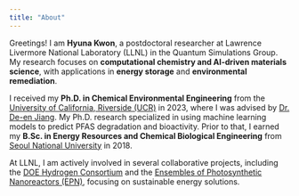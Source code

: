 ```yaml
---
title: "About"
---
```

Greetings! I am **Hyuna Kwon**, a postdoctoral researcher at Lawrence Livermore National Laboratory (LLNL) in the Quantum Simulations Group. My research focuses on **computational chemistry and AI-driven materials science**, with applications in **energy storage** and **environmental remediation**.

I received my **Ph.D. in Chemical Environmental Engineering** from the [University of California, Riverside (UCR)](https://www.ucr.edu) in 2023, where I was advised by [Dr. De-en Jiang](https://jiang-lab.net/). My Ph.D. research specialized in using machine learning models to predict PFAS degradation and bioactivity. Prior to that, I earned my **B.Sc. in Energy Resources and Chemical Biological Engineering** from [Seoul National University](https://en.snu.ac.kr/) in 2018.

At LLNL, I am actively involved in several collaborative projects, including the [DOE Hydrogen Consortium](https://www.energy.gov/eere/h2awsm/hydrogen-advanced-water-splitting-materials-consortium-homepage) and the [Ensembles of Photosynthetic Nanoreactors (EPN)](https://epn.chem.uci.edu/), focusing on sustainable energy solutions.

